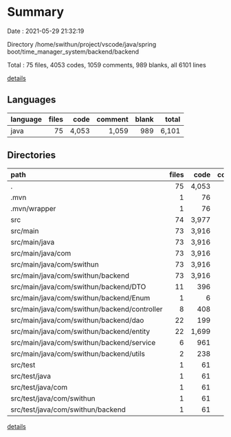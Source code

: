 # Summary

Date : 2021-05-29 21:32:19

Directory /home/swithun/project/vscode/java/spring boot/time_manager_system/backend/backend

Total : 75 files,  4053 codes, 1059 comments, 989 blanks, all 6101 lines

[details](details.md)

## Languages
| language | files | code | comment | blank | total |
| :--- | ---: | ---: | ---: | ---: | ---: |
| java | 75 | 4,053 | 1,059 | 989 | 6,101 |

## Directories
| path | files | code | comment | blank | total |
| :--- | ---: | ---: | ---: | ---: | ---: |
| . | 75 | 4,053 | 1,059 | 989 | 6,101 |
| .mvn | 1 | 76 | 31 | 11 | 118 |
| .mvn/wrapper | 1 | 76 | 31 | 11 | 118 |
| src | 74 | 3,977 | 1,028 | 978 | 5,983 |
| src/main | 73 | 3,916 | 1,019 | 963 | 5,898 |
| src/main/java | 73 | 3,916 | 1,019 | 963 | 5,898 |
| src/main/java/com | 73 | 3,916 | 1,019 | 963 | 5,898 |
| src/main/java/com/swithun | 73 | 3,916 | 1,019 | 963 | 5,898 |
| src/main/java/com/swithun/backend | 73 | 3,916 | 1,019 | 963 | 5,898 |
| src/main/java/com/swithun/backend/DTO | 11 | 396 | 135 | 38 | 569 |
| src/main/java/com/swithun/backend/Enum | 1 | 6 | 9 | 3 | 18 |
| src/main/java/com/swithun/backend/controller | 8 | 408 | 154 | 123 | 685 |
| src/main/java/com/swithun/backend/dao | 22 | 199 | 300 | 109 | 608 |
| src/main/java/com/swithun/backend/entity | 22 | 1,699 | 191 | 421 | 2,311 |
| src/main/java/com/swithun/backend/service | 6 | 961 | 201 | 221 | 1,383 |
| src/main/java/com/swithun/backend/utils | 2 | 238 | 29 | 43 | 310 |
| src/test | 1 | 61 | 9 | 15 | 85 |
| src/test/java | 1 | 61 | 9 | 15 | 85 |
| src/test/java/com | 1 | 61 | 9 | 15 | 85 |
| src/test/java/com/swithun | 1 | 61 | 9 | 15 | 85 |
| src/test/java/com/swithun/backend | 1 | 61 | 9 | 15 | 85 |

[details](details.md)
